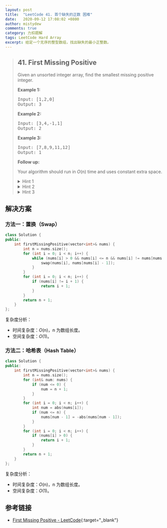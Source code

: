 ```yaml
---
layout: post
title:  "LeetCode 41. 首个缺失的正数 困难"
date:   2020-09-12 17:08:02 +0800
author: mistydew
comments: true
category: 力扣题解
tags: LeetCode Hard Array
excerpt: 给定一个无序的整型数组，找出缺失的最小正整数。
---
```

> ## 41. First Missing Positive
> 
> Given an unsorted integer array, find the smallest missing positive integer.
> 
> **Example 1:**
> 
> <pre>
> Input: [1,2,0]
> Output: 3
> </pre>
> 
> **Example 2:**
> 
> <pre>
> Input: [3,4,-1,1]
> Output: 2
> </pre>
> 
> **Example 3:**
> 
> <pre>
> Input: [7,8,9,11,12]
> Output: 1
> </pre>
> 
> **Follow up:**
> 
> Your algorithm should run in *O*(n) time and uses constant extra space.
> 
> <details>
> <summary>Hint 1</summary>
> Think about how you would solve the problem in non-constant space. Can you apply that logic to the existing space?
> </details>
> 
> <details>
> <summary>Hint 2</summary>
> We don't care about duplicates or non-positive integers
> </details>
> 
> <details>
> <summary>Hint 3</summary>
> Remember that O(2n) = O(n)
> </details>

## 解决方案

### 方法一：置换（Swap）

```cpp
class Solution {
public:
    int firstMissingPositive(vector<int>& nums) {
        int n = nums.size();
        for (int i = 0; i < n; i++) {
            while (nums[i] > 0 && nums[i] <= n && nums[i] != nums[nums[i] - 1]) {
                swap(nums[i], nums[nums[i] - 1]);
            }
        }
        for (int i = 0; i < n; i++) {
            if (nums[i] != i + 1) {
                return i + 1;
            }
        }
        return n + 1;
    }
};
```

复杂度分析：
* 时间复杂度：*O*(n)，n 为数组长度。
* 空间复杂度：*O*(1)。

### 方法二：哈希表（Hash Table）

```cpp
class Solution {
public:
    int firstMissingPositive(vector<int>& nums) {
        int n = nums.size();
        for (int& num: nums) {
            if (num <= 0) {
                num = n + 1;
            }
        }
        for (int i = 0; i < n; i++) {
            int num = abs(nums[i]);
            if (num <= n) {
                nums[num - 1] = -abs(nums[num - 1]);
            }
        }
        for (int i = 0; i < n; i++) {
            if (nums[i] > 0) {
                return i + 1;
            }
        }
        return n + 1;
    }
};
```

复杂度分析：
* 时间复杂度：*O*(n)，n 为数组长度。
* 空间复杂度：*O*(1)。

## 参考链接

* [First Missing Positive - LeetCode](https://leetcode.com/problems/first-missing-positive/){:target="_blank"}
